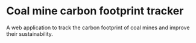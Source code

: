 # Coal mine carbon footprint tracker

A web application to track the carbon footprint of coal mines and improve their sustainability.
